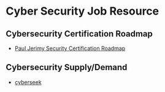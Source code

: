 # Cyber Security Job Resource

## Cybersecurity Certification Roadmap

* [Paul Jerimy Security Certification Roadmap](https://pauljerimy.com/security-certification-roadmap/)

## Cybersecurity Supply/Demand

* [cyberseek](https://www.cyberseek.org/heatmap.html)
